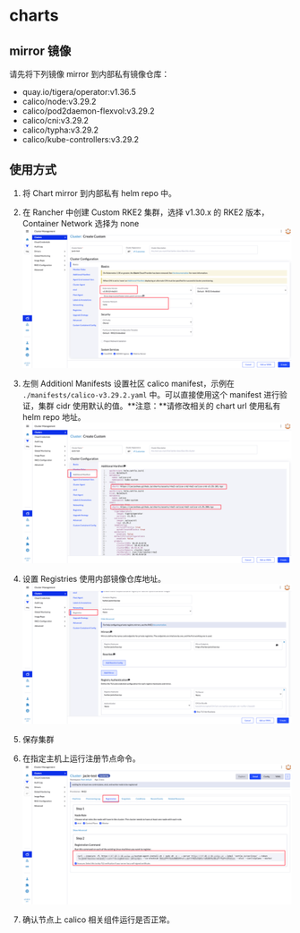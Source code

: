 # charts

## mirror 镜像

请先将下列镜像 mirror 到内部私有镜像仓库：

- quay.io/tigera/operator:v1.36.5
- calico/node:v3.29.2
- calico/pod2daemon-flexvol:v3.29.2
- calico/cni:v3.29.2
- calico/typha:v3.29.2
- calico/kube-controllers:v3.29.2

## 使用方式

1. 将 Chart mirror 到内部私有 helm repo 中。
2. 在 Rancher 中创建 Custom RKE2 集群，选择 v1.30.x 的 RKE2 版本，Container Network 选择为 none
![](./docs/provision-rke2-custom-cluster.png)

3. 左侧 Additionl Manifests 设置社区 calico manifest，示例在 `./manifests/calico-v3.29.2.yaml` 中。可以直接使用这个 manifest 进行验证，集群 cidr 使用默认的值。**注意：**请修改相关的 chart url 使用私有 helm repo 地址。
![](./docs/additional-manifests.png)

4. 设置 Registries 使用内部镜像仓库地址。
![](./docs/config-registry.png)

5. 保存集群
6. 在指定主机上运行注册节点命令。
![](./docs/register-node.png)

7. 确认节点上 calico 相关组件运行是否正常。
